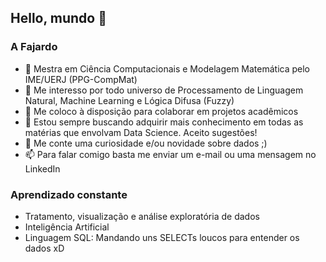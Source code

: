 ## Hello, mundo 👋

### A Fajardo

- 🔭 Mestra em Ciência Computacionais e Modelagem Matemática pelo IME/UERJ (PPG-CompMat)
- 🌱 Me interesso por todo universo de Processamento de Linguagem Natural, Machine Learning e Lógica Difusa (Fuzzy)
- 👯 Me coloco à disposição para colaborar em projetos acadêmicos
- 🤔 Estou sempre buscando adquirir mais conhecimento em todas as matérias que envolvam Data Science. Aceito sugestões!
- 💬 Me conte uma curiosidade e/ou novidade sobre dados ;)
- 📫 Para falar comigo basta me enviar um e-mail ou uma mensagem no LinkedIn

### Aprendizado constante

- Tratamento, visualização e análise exploratória de dados
- Inteligência Artificial
- Linguagem SQL: Mandando uns SELECTs loucos para entender os dados xD
